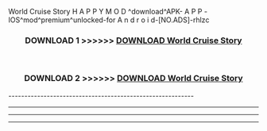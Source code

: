  World Cruise Story H A P P Y M O D ^download^APK- A P P -IOS^mod^premium^unlocked-for A n d r o i d-[NO.ADS]-rhlzc



<div align="center">

<h3>DOWNLOAD 1 >>>>>> <a href="https://en-mod.web.app/?en= World Cruise Story">DOWNLOAD World Cruise Story </a></h3><br>

<h3>DOWNLOAD 2 >>>>>> <a href="https://en-mod.web.app/?en= World Cruise Story">DOWNLOAD World Cruise Story </a></h3>

</div>
----------------------------------------------------------

----------------------------------------------------------

----------------------------------------------------------

----------------------------------------------------------



